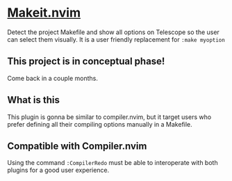 # [Makeit.nvim](https://github.com/Zeioth/makeit.nvim)
Detect the project Makefile and show all options on Telescope so the user can select them visually. It is a user friendly replacement for `:make myoption`

## This project is in conceptual phase!
Come back in a couple months.

## What is this
This plugin is gonna be similar to compiler.nvim, but it target users who prefer defining all their compiling options manually in a Makefile.

## Compatible with Compiler.nvim
Using the command `:CompilerRedo` must be able to interoperate with both plugins for a good user experience.

